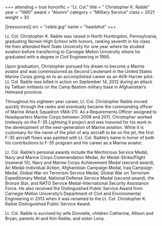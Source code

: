 +++
attending = true
honorific = "Lt. Col."
title     = " Christopher K. Raible"
year      = "1990"
award     = "Alumni"
category  = "Military Service"
class     = 2021
weight    = 30

[[resources]]
  src  = "raible.jpg"
  name = "headshot"
+++

Lt. Col. Christopher K. Raible was raised in North Huntingdon, Pennsylvania, graduating Norwin High School with honors, ranking seventh in his class. He then attended Kent State University for one year where he studied aviation before transferring to Carnegie Mellon University where he graduated with a degree in Civil Engineering in 1995.

Upon graduation, Christopher pursued his dream to become a Marine aviator and was commissioned as Second Lieutenant in the United States Marine Corps going on to an accomplished career as an AV8-Harrier pilot. Lt. Col. Raible was killed in action on September 14, 2012 during an attack by Taliban militants on the Camp Bastion military base in Afghanistan’s Helmand province.

Throughout his eighteen year career, Lt. Col. Christopher Raible moved quickly through the ranks and eventually became the commanding officer of Marine Attack Squadron VMA-211. As a Requirements Officer assigned to Headquarters Marine Corps between 2009 and 2011, Christopher worked tirelessly on the F-35 Lightning II project and was honored for his work in the development of the next-generation of Marine aviation. While it is customary for the name of the pilot of any aircraft to be on the jet, the first F-35 aircraft flown was painted with Lt. Col. Raible’s name in honor of both his contributions to F-35 program and his career as a Marine aviator.

Lt. Col. Raible’s personal awards include the Meritorious Service Medal, Navy and Marine Corps Commendation Medal, Air Medal-Strike/Flight (numeral 10), Navy and Marine Corps Achievement Medal (second award), Air Medal-Individual Action, Afghanistan Campaign Medal, Iraq Campaign Medal, Global War on Terrorism Service Medal, Global War on Terrorism Expeditionary Medal, National Defense Service Medal (second award), the Bronze Star, and NATO Service Medal-International Security Assistance Force. He also received the Distinguished Public Service Award from Carnegie Mellon University’s Department of Civil and Environmental Engineering in 2013 when it was renamed to the Lt. Col. Christopher K. Raible Distinguished Public Service Award.

Lt. Col. Raible is survived by wife Donnella, children Catherine, Allison and Bryan, parents Al and Kim Raible, and sister Lona.

